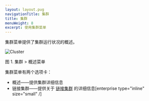 ```yaml
---
layout: layout.pug
navigationTitle: 集群
title: 集群
menuWeight: 8
excerpt: 使用集群菜单
---
```


集群菜单提供了集群运行状况的概述。

![Cluster](/cn/1.11/img/cluster-ee.png)

图 1. 集群 > 概述菜单

集群菜单有两个选项卡：

- 概述——提供集群详细信息
- 链接集群——提供关于 [链接集群](/1.11/administering-clusters/multiple-clusters/cluster-links) 的详细信息[enterprise type="inline" size="small" /]
